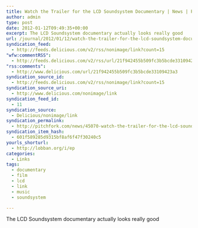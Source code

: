 ```yaml
---
title: Watch the Trailer for the LCD Soundsystem Documentary | News | Pitchfork
author: admin
type: post
date: 2012-01-12T09:49:35+00:00
excerpt: The LCD Soundsystem documentary actually looks really good
url: /journal/2012/01/12/watch-the-trailer-for-the-lcd-soundsystem-documentary-news-pitchfork/
syndication_feed:
  - http://feeds.delicious.com/v2/rss/nonimage/link?count=15
"wfw:commentRSS":
  - http://feeds.delicious.com/v2/rss/url/21f942455b509fc3b5bcde33109423a3
"rss:comments":
  - http://www.delicious.com/url/21f942455b509fc3b5bcde33109423a3
syndication_source_id:
  - http://feeds.delicious.com/v2/rss/nonimage/link?count=15
syndication_source_uri:
  - http://www.delicious.com/nonimage/link
syndication_feed_id:
  - 11
syndication_source:
  - Delicious/nonimage/link
syndication_permalink:
  - http://pitchfork.com/news/45070-watch-the-trailer-for-the-lcd-soundsystem-documentary/
syndication_item_hash:
  - 601f589285d9315bf8af6f47f30240c5
yourls_shorturl:
  - http://lobban.org/i/ep
categories:
  - Links
tags:
  - documentary
  - film
  - lcd
  - link
  - music
  - soundsystem

---
```

The LCD Soundsystem documentary actually looks really good